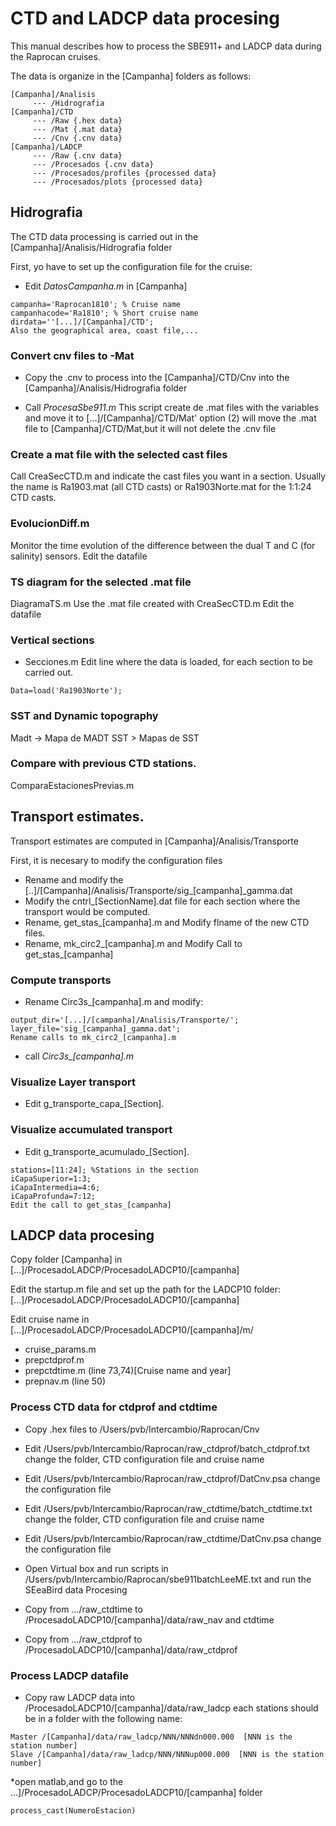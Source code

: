 # CTD and LADCP data procesing

This manual describes how to process the SBE911+ and LADCP data during the Raprocan cruises.

The data is organize in the [Campanha] folders as follows:
```
[Campanha]/Analisis
     --- /Hidrografia
[Campanha]/CTD
     --- /Raw {.hex data}
     --- /Mat {.mat data}
     --- /Cnv {.cnv data}       
[Campanha]/LADCP
     --- /Raw {.cnv data}       
     --- /Procesados {.cnv data}                        
     --- /Procesados/profiles {processed data}                                         
     --- /Procesados/plots {processed data}
```

## Hidrografia
The CTD data processing is carried out in the [Campanha]/Analisis/Hidrografia folder

First, yo have to  set up the configuration file for the cruise:

* Edit *DatosCampanha.m* in [Campanha]
```
campanha='Raprocan1810'; % Cruise name
campanhacode='Ra1810'; % Short cruise name
dirdata=''[...]/[Campanha]/CTD';
Also the geographical area, coast file,...
```

### Convert cnv files to -Mat
* Copy the .cnv to process into the [Campanha]/CTD/Cnv into the [Campanha]/Analisis/Hidrografia folder

* Call *ProcesaSbe911.m*
This script create de .mat files with the variables and move it to [...]/[Campanha]/CTD/Mat'
option (2) will  move the .mat file to [Campanha]/CTD/Mat,but it will not delete the .cnv file

### Create a mat file with the selected cast files
Call CreaSecCTD.m and indicate the cast files you want in a section. Usually the name is Ra1903.mat (all CTD casts) or Ra1903Norte.mat for the 1:1:24 CTD casts.

### EvolucionDiff.m
Monitor the time evolution of the difference between the dual T and C (for salinity) sensors.
Edit the datafile

### TS diagram for the selected .mat file
DiagramaTS.m
Use the .mat file created with CreaSecCTD.m
Edit the datafile

### Vertical sections
* Secciones.m
Edit line where the data is loaded, for each section to be carried out.
```
Data=load('Ra1903Norte');
```

### SST and Dynamic topography
Madt -> Mapa de MADT
SST > Mapas de SST

### Compare with previous CTD stations.
ComparaEstacionesPrevias.m

## Transport estimates.
Transport estimates are computed in [Campanha]/Analisis/Transporte

First, it is necesary to modify the configuration files
* Rename and modify the [..]/[Campanha]/Analisis/Transporte/sig_[campanha]_gamma.dat
* Modify the cntrl_[SectionName].dat file for each section where the transport would be computed.
* Rename, get_stas_[campanha].m and Modify
    flname of the new CTD files.
* Rename, mk_circ2_[campanha].m and Modify
    Call to get_stas_[campanha]

### Compute transports
* Rename Circ3s_[campanha].m and modify:
```
output_dir='[...]/[campanha]/Analisis/Transporte/';
layer_file='sig_[campanha]_gamma.dat';
Rename calls to mk_circ2_[campanha].m
```
* call *Circ3s_[campanha].m*

### Visualize Layer transport
* Edit g_transporte_capa_[Section].

### Visualize accumulated transport
* Edit g_transporte_acumulado_[Section].
```
stations=[11:24]; %Stations in the section
iCapaSuperior=1:3;
iCapaIntermedia=4:6;
iCapaProfunda=7:12;
Edit the call to get_stas_[campanha]
```

## LADCP data procesing

Copy folder [Campanha] in [...]/ProcesadoLADCP/ProcesadoLADCP10/[campanha]

Edit the startup.m file and set up the path for the LADCP10 folder: [...]/ProcesadoLADCP/ProcesadoLADCP10/[campanha]

Edit cruise name in [...]/ProcesadoLADCP/ProcesadoLADCP10/[campanha]/m/
* cruise_params.m
* prepctdprof.m
* prepctdtime.m (line 73,74)[Cruise name and year]
* prepnav.m (line 50)

### Process CTD data for ctdprof and ctdtime
* Copy .hex files to /Users/pvb/Intercambio/Raprocan/Cnv
* Edit /Users/pvb/Intercambio/Raprocan/raw_ctdprof/batch_ctdprof.txt
    change the folder, CTD configuration file and cruise name
* Edit /Users/pvb/Intercambio/Raprocan/raw_ctdprof/DatCnv.psa
    change the configuration file
* Edit /Users/pvb/Intercambio/Raprocan/raw_ctdtime/batch_ctdtime.txt
    change the folder, CTD configuration file and cruise name
* Edit /Users/pvb/Intercambio/Raprocan/raw_ctdtime/DatCnv.psa
    change the configuration file
* Open Virtual box and run scripts in /Users/pvb/Intercambio/Raprocan/sbe911batchLeeME.txt and run the SEeaBird data Procesing

* Copy from .../raw_ctdtime to /ProcesadoLADCP10/[campanha]/data/raw_nav and ctdtime
* Copy from .../raw_ctdprof to /ProcesadoLADCP10/[campanha]/data/raw_ctdprof

### Process LADCP datafile
* Copy raw LADCP data into /ProcesadoLADCP10/[campanha]/data/raw_ladcp
each stations should be in a folder with the following name:
```
Master /[Campanha]/data/raw_ladcp/NNN/NNNdn000.000  [NNN is the station number]
Slave /[Campanha]/data/raw_ladcp/NNN/NNNup000.000  [NNN is the station number]
```

*open matlab,and go to the ...]/ProcesadoLADCP/ProcesadoLADCP10/[campanha] folder
```
process_cast(NumeroEstacion)
```
